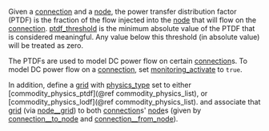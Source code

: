 Given a [connection](@ref) and a [node](@ref), the power transfer distribution factor (PTDF)
is the fraction of the flow injected into the [node](@ref) that will flow on the [connection](@ref).
[ptdf\_threshold](@ref) is the minimum absolute value of the PTDF that is considered meaningful.
Any value below this threshold (in absolute value) will be treated as zero.

The PTDFs are used to model DC power flow on certain [connection](@ref)s.
To model DC power flow on a [connection](@ref), set [monitoring\_activate](@ref) to `true`.

In addition, define a [grid](@ref) with [physics\_type](@ref) set to either [commodity\_physics\_ptdf](@ref commodity_physics_list),
or [commodity\_physics\_lodf](@ref commodity_physics_list).
and associate that [grid](@ref) (via [node\_\_grid](@ref)) to both [connection](@ref)s' [node](@ref)s
(given by [connection\_\_to\_node](@ref) and [connection\_\_from\_node](@ref)).
